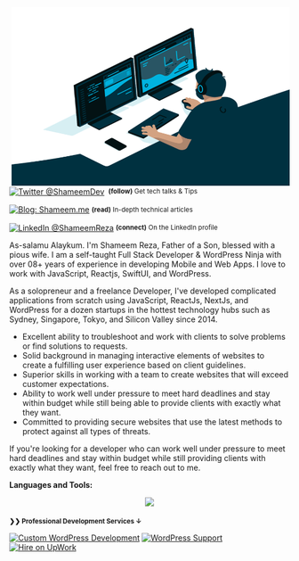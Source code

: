 
<img align="right" alt="GIF" src="https://github.com/shameemreza/shameemreza/blob/master/code.gif?raw=true" width="500" height="320" />

<div align="left">
    <p><a href="https://twitter.com/shameemdev/"><img alt="Twitter @ShameemDev" align="center" src="https://img.shields.io/badge/-@ShameemDev-gray.svg?colorA=6A788D&colorB=1da1f2&style=for-the-badge" /></a>&nbsp;<small> <strong>(follow)</strong> Get tech talks & Tips</small></p>
    <p><a href="https://shameem.me/"><img alt="Blog: Shameem.me" align="center" src="https://img.shields.io/badge/-MY%20BLOG-gray.svg?colorA=6A788D&colorB=6A788D&style=for-the-badge" /></a>&nbsp;<small><strong>(read)</strong> In-depth technical articles</small></p>
    <p><a href="https://www.linkedin.com/in/shameemreza/"><img alt="LinkedIn @ShameemReza" align="center" src="https://img.shields.io/badge/LINKEDIN-gray.svg?colorA=6A788D&colorB=6A788D&style=for-the-badge" /></a>&nbsp;<small><strong>(connect)</strong> On the LinkedIn profile</small></p>
</div>

As-salamu Alaykum. I'm Shameem Reza, Father of a Son, blessed with a pious wife. I am a self-taught Full Stack Developer & WordPress Ninja with over 08+ years of experience in developing Mobile and Web Apps. I love to work with JavaScript, Reactjs, SwiftUI, and WordPress.

As a solopreneur and a freelance Developer, I've developed complicated applications from scratch using JavaScript, ReactJs, NextJs, and WordPress for a dozen startups in the hottest technology hubs such as Sydney, Singapore, Tokyo, and Silicon Valley since 2014.

* Excellent ability to troubleshoot and work with clients to solve problems or find solutions to requests.
* Solid background in managing interactive elements of websites to create a fulfilling user experience based on client guidelines.
* Superior skills in working with a team to create websites that will exceed customer expectations.
* Ability to work well under pressure to meet hard deadlines and stay within budget while still being able to provide clients with exactly what they want.
* Committed to providing secure websites that use the latest methods to protect against all types of threats.

If you're looking for a developer who can work well under pressure to meet hard deadlines and stay within budget while still providing clients with exactly what they want, feel free to reach out to me.

**Languages and Tools:**

<p align="center">
  <a href="https://shameem.dev">
    <img src="https://skillicons.dev/icons?i=html,css,js,wordpress,tailwind,bootstrap,react,nextjs,php,mysql,firebase,git,swift" />
  </a>
</p>

<small><strong>❯❯ Professional Development Services ↓</strong></small>

[![Custom WordPress Development](https://img.shields.io/badge/WordPress-Custom%20Development%20%E2%86%92-gray.svg?colorA=46d1fd&colorB=1389FD&style=for-the-badge)][n] [![WordPress Support](https://img.shields.io/badge/WordPress-Support%20Service%20%E2%86%92-gray.svg?colorA=ec3b6e&colorB=D12053&style=for-the-badge)][v] [![Hire on UpWork](https://img.shields.io/badge/UpWork-Custom%20Development%20%E2%86%92-gray.svg?colorA=6B999F&colorB=6A788D&style=for-the-badge)][d]

[s]: https://shameem.me
[n]: https://orixlab.net/wordpress-development-services/?utm_source=github&utm_medium=referral&utm_campaign=profile
[v]: https://orixlab.net/wordpress-support-service/?utm_source=github&utm_medium=referral&utm_campaign=profile
[d]: https://www.upwork.com/freelancers/~0100a77b17fd7d11ee?utm_source=github&utm_medium=referral&utm_campaign=profile
[g]: https://github.com/ShameemReza
